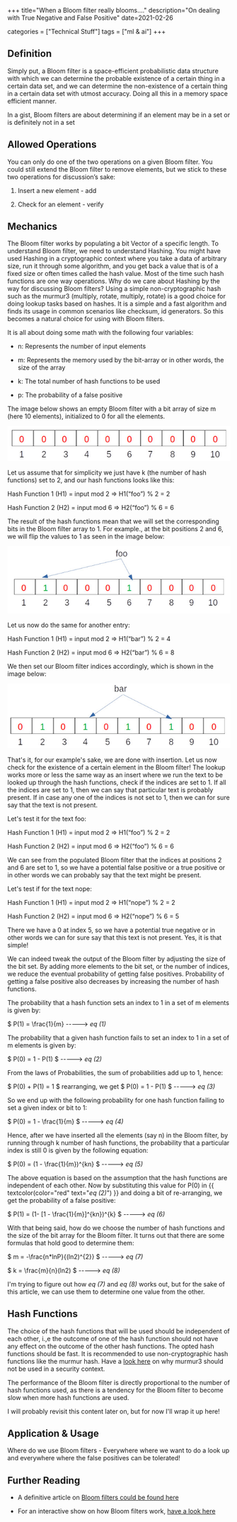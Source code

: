 +++
title="When a Bloom filter really blooms...."
description="On dealing with True Negative and False Positive"
date=2021-02-26

categories = ["Technical Stuff"]
tags = ["ml & ai"]
+++


## Definition
Simply put, a Bloom filter is a space-efficient probabilistic data structure with which we can determine the probable existence 
of a certain thing in a certain data set, and we can determine the non-existence of a certain thing in a certain data set 
with utmost accuracy. Doing all this in a memory space efficient manner.

In a gist, Bloom filters are about determining if an element may be in a set or is definitely not in a set

## Allowed Operations

You can only do one of the two operations on a given Bloom filter. You could still extend the Bloom filter to remove elements, 
but we stick to these two operations for discussion’s sake:

1. Insert a new element - add

2. Check for an element - verify

## Mechanics

The Bloom filter works by populating a bit Vector of a specific length. To understand Bloom filter, we need to understand Hashing. You might have used 
Hashing in a cryptographic context where you take a data of arbitrary size, run it through some algorithm, and you get back a value that is of a fixed 
size or often times called the hash value. Most of the time such hash functions are one way operations. Why do we care about Hashing by the way for 
discussing Bloom filters? Using a simple non-cryptographic hash such as the murmur3 (multiply, rotate, multiply, rotate) is a good choice 
for doing lookup tasks based on hashes. It is a simple and a fast algorithm and finds its usage in common scenarios like checksum, 
id generators. So this becomes a natural choice for using with Bloom filters.

It is all about doing some math with the following four variables:

- n: Represents the number of input elements

- m: Represents the memory used by the bit-array or in other words, the size of the array

- k: The total number of hash functions to be used

- p: The probability of a false positive

The image below shows an empty Bloom filter with a bit array of size m (here 10 elements), initialized to 0 for all the elements.

![Bloom Filter 1](/images/mlandai/mlandai-bloom-filter-1.jpg)

Let us assume that for simplicity we just have k (the number of hash functions) set to 2, and our hash functions looks like this:

Hash Function 1 (H1) = input mod 2 => H1(“foo”) % 2 = 2

Hash Function 2 (H2) = input mod 6 => H2(“foo”) % 6 = 6

The result of the hash functions mean that we will set the corresponding bits in the Bloom filter array to 1. For example., 
at the bit positions 2 and 6, we will flip the values to 1 as seen in the image below:

![Bloom Filter 2](/images/mlandai/mlandai-bloom-filter-2.jpg)

Let us now do the same for another entry:

Hash Function 1 (H1) = input mod 2 => H1(“bar”) % 2 = 4

Hash Function 2 (H2) = input mod 6 => H2(“bar”) % 6 = 8

We then set our Bloom filter indices accordingly, which is shown in the image below:

![Bloom Filter 3](/images/mlandai/mlandai-bloom-filter-3.jpg)

That's it, for our example's sake, we are done with insertion. Let us now check for the existence of a certain element in 
the Bloom filter! The lookup works more or less the same way as an insert where we run the text to be looked up through the 
hash functions, check if the indices are set to 1. If all the indices are set to 1, then we can say that particular text is 
probably present. If in case any one of the indices is not set to 1, then we can for sure say that the text is not present.

Let's test it for the text foo:

Hash Function 1 (H1) = input mod 2 => H1(“foo”) % 2 = 2

Hash Function 2 (H2) = input mod 6 => H2(“foo”) % 6 = 6

We can see from the populated Bloom filter that the indices at positions 2 and 6 are set to 1, so we have a potential false 
positive or a true positive or in other words we can probably say that the text might be present.

Let's test if for the text nope:

Hash Function 1 (H1) = input mod 2 => H1(“nope”) % 2 = 2

Hash Function 2 (H2) = input mod 6 => H2(“nope”) % 6 = 5

There we have a 0 at index 5, so we have a potential true negative or in other words we can for sure say that this text is 
not present. Yes, it is that simple!

We can indeed tweak the output of the Bloom filter by adjusting the size of the bit set. By adding more elements to the 
bit set, or the number of indices, we reduce the eventual probability of getting false positives. Probability of getting a 
false positive also decreases by increasing the number of hash functions.

The probability that a hash function sets an index to 1 in a set of m elements is given by:

$ P(1) = \frac{1}{m} -----> *eq (1)*

The probability that a given hash function fails to set an index to 1 in a set of m elements is given by:

$ P(0) = 1 - P(1) $ -----> *eq (2)*

From the laws of Probabilities, the sum of probabilities add up to 1, hence:

$ P(0) + P(1) = 1 $ rearranging, we get $ P(0) = 1 - P(1) $ -----> *eq (3)*

So we end up with the following probability for one hash function failing to set a given index or bit to 1:

$ P(0) = 1 - \frac{1}{m} $ -----> *eq (4)*

Hence, after we have inserted all the elements (say n) in the Bloom filter, by running through k number of hash functions, the probability that a particular 
index is still 0 is given by the following equation:

$ P(0) = (1 - \frac{1}{m})^{kn} $ -----> *eq (5)*

The above equation is based on the assumption that the hash functions are independent of each other. Now by substituting this value for P(0) 
in {{ textcolor(color="red" text="*eq (2)*") }} and doing a bit of re-arranging, we get the probability of a false positive:

$ P(1) = (1- [1 - \frac{1}{m}]^{kn})^{k} $ -----> *eq (6)*

With that being said, how do we choose the number of hash functions and the size of the bit array for the Bloom filter. It turns out that 
there are some formulas that hold good to determine them:

$ m = -\frac{n*lnP}{(ln2)^{2}} $ -----> *eq (7)*

$ k = \frac{m}{n}(ln2) $ -----> *eq (8)*

I'm trying to figure out how *eq (7)* and *eq (8)* works out, but for the sake of this article, we can use them to determine one value from the other.

## Hash Functions

The choice of the hash functions that will be used should be independent of each other, i.,e the outcome of one of the hash function 
should not have any effect on the outcome of the other hash functions. The opted hash functions should be fast. It is recommended 
to use non-cryptographic hash functions like the murmur hash. Have a [look here](https://www.anchor.com.au/blog/2012/12/how-to-explain-hash-dos-to-your-parents-by-using-cats/) on why murmur3 should not be used in a 
security context.

The performance of the Bloom filter is directly proportional to the number of hash functions used, as there is a tendency for the Bloom 
filter to become slow when more hash functions are used.

I will probably revisit this content later on, but for now I'll wrap it up here!

## Application & Usage

Where do we use Bloom filters - Everywhere where we want to do a look up and everywhere where the false positives can be tolerated!

## Further Reading

- A definitive article on [Bloom filters could be found here](https://en.wikipedia.org/wiki/Bloom_filter)

- For an interactive show on how Bloom filters work, [have a look here](https://www.jasondavies.com/bloomfilter/)